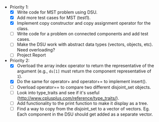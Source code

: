 - Priority 1:
    - [x] Write code for MST problem using DSU.
    - [x] Add more test cases for MST (test1).
    - [x] Implement copy constructor and copy assignment operator for the class.
    - [ ] Write code for a problem on connected components and add test cases.
    - [ ] Make the DSU work with abstract data types (vectors, objects, etc). Need overloading?
    - [ ] Project Report
- Priority 2:
    - [x] Overload the array index operator to return the representative of the argument (e.g., `ds[1]` must return the component representative of `1`).
    - [x] Do the same for operator+ and operator+= to implement insert().
    - [ ] Overload operator== to compare two different disjoint_set objects.
    - [ ] Look into type_traits and see if it's useful (http://www.cplusplus.com/reference/type_traits/).
    - [ ] Add functionality to the print function to make it display as a tree.
    - [ ] Find a way to copy from the disjoint_set to a vector of vectors. Eg. Each component in the DSU should get added as a separate vector.
